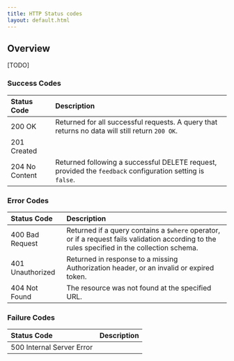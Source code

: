 ```yaml
---
title: HTTP Status codes
layout: default.html
---
```


## Overview

[TODO]

### Success Codes

Status Code       | Description        |  
:----------------|:------------
200 OK | Returned for all successful requests. A query that returns no data will still return `200 OK`. |  
201 Created |  |
204 No Content | Returned following a successful DELETE request, provided the `feedback` configuration setting is `false`. |


### Error Codes

Status Code       | Description        |  
:----------------|:------------
400 Bad Request | Returned if a query contains a `$where` operator, or if a request fails validation according to the rules specified in the collection schema.  |
401 Unauthorized | Returned in response to a missing Authorization header, or an invalid or expired token. |
404 Not Found | The resource was not found at the specified URL. |


### Failure Codes

Status Code       | Description        |  
:----------------|:------------
500 Internal Server Error |  |
